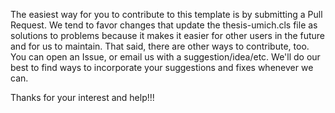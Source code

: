 The easiest way for you to contribute to this template is by submitting a Pull Request. We tend to favor changes that update the thesis-umich.cls file as solutions to problems because it makes it easier for other users in the future and for us to maintain. That said, there are other ways to contribute, too. You can open an Issue, or email us with a suggestion/idea/etc. We'll do our best to find ways to incorporate your suggestions and fixes whenever we can.

Thanks for your interest and help!!!
